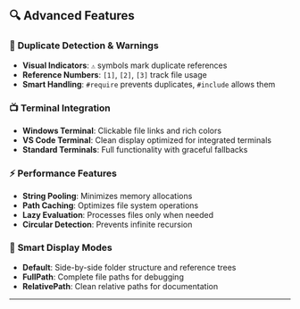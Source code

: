 ## 🔍 Advanced Features

### 🔄 **Duplicate Detection & Warnings**
- **Visual Indicators**: `⚠️` symbols mark duplicate references
- **Reference Numbers**: `[1]`, `[2]`, `[3]` track file usage
- **Smart Handling**: `#require` prevents duplicates, `#include` allows them

### 📺 **Terminal Integration**
- **Windows Terminal**: Clickable file links and rich colors
- **VS Code Terminal**: Clean display optimized for integrated terminals
- **Standard Terminals**: Full functionality with graceful fallbacks

### ⚡ **Performance Features**
- **String Pooling**: Minimizes memory allocations
- **Path Caching**: Optimizes file system operations  
- **Lazy Evaluation**: Processes files only when needed
- **Circular Detection**: Prevents infinite recursion

### 🎨 **Smart Display Modes**
- **Default**: Side-by-side folder structure and reference trees
- **FullPath**: Complete file paths for debugging
- **RelativePath**: Clean relative paths for documentation

---
